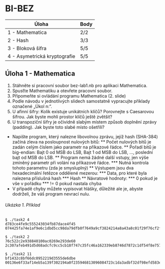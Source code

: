 # BI-BEZ

| Úloha                        | Body |
|------------------------------|------|
| 1 - Mathematica              | 2/2  |
| 2 - Hash                     | 3/3  |
| 3 - Bloková šifra            | 5/5  |
| 4 - Asymetrická kryptografie | 5/5  |

## Úloha 1 - Mathematica
1. Stáhněte si pracovní soubor bez-lab1.nb pro aplikaci Mathematica.
2. Spusťte Mathematiku a otevřete pracovní soubor.
3. Připomeňte si ovládání programu Mathematica (2. slide)
4. Podle návodu v jednotlivých slidech samostatně vypracujte příklady označené „Úkol n:“.
5. U afinní šifry: Kolik existuje unikátních klíčů? Porovnejte s Caesarovou šifrou. Jak byste mohli prostor klíčů ještě zvětšit?
6. U transpoziční šifry je očividně slabým místem způsob doplnění zprávy (padding). Jak byste toto slabé místo ošetřili?

* Napište program, který nalezne libovolnou zprávu, jejíž hash (SHA-384) začíná zleva na posloupnost nulových bitů:
** Počet nulových bitů je zadán celým číslem jako parametr na příkazové řádce.
** Pořadí bitů je big-endian: Bajt 0 od MSB do LSB, Bajt 1 od MSB do LSB, …, poslední bajt od MSB do LSB.
** Program nemá žádné další vstupy, jen výše zmíněný parametr při volání na příkazové řádce.
*** Nutná kontrola tohoto parametru (zda je smysluplný)
** Výstupem jsou dva hexadecimální řetězce oddělené mezerou:
*** Data, pro které byla nalezena příslušná hash
*** Hash
** Návratové hodnoty:
*** 0 pokud je vše v pořádku
*** != 0 pokud nastala chyba
* V případě chyby můžete vypisovat hlášky, důležité ale je, abyste dodrželi, že váš program nevrací nulu.

###### Ukázka 1. Příklad
```
$ ./task2 4
d783ce4fe9c555243034fb87dace4f45 074425fa74e1af9e6c1dbd5cc98da79dfb0f7649a9cf3824214a8a43a8c01f29f76cf2fd4d8da135bd6945c9663fccd9

$ ./task2 2
76c522c2e938840100ac0269e293de60 2c307afeb491d5d68adcfc9cc5cb18f747c35fc46a162339eb8746d7872c1df54f8e757dce3e02b76161e7823283205b

$ ./task2 11
bf1432c8bf66dc0952219d3555de6dbe 00136e6f33af14eb5a139f302194a0f235946813096084723c1da3adbf32df98efd583eeaa56d796752d7f61b2de8119
```
